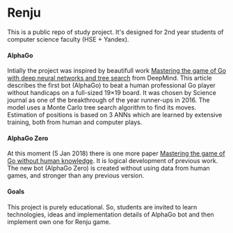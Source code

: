 # Renju

This is a public repo of study project. It's designed for 2nd year students of computer science faculty (HSE + Yandex).

#### AlphaGo
Intially the project was inspired by beautifull work [Mastering the game of Go with deep neural networks and tree search](AlphaGo.pdf) from DeepMind. This article describes the first bot (AlphaGo) to beat a human professional Go player without handicaps on a full-sized 19×19 board. It was chosen by Science journal as one of the breakthrough of the year runner-ups in 2016. The model uses a Monte Carlo tree search algorithm to find its moves. Estimation of positions is based on 3 ANNs which are learned by extensive training, both from human and computer plays.

#### AlphaGo Zero
At this moment (5 Jan 2018) there is one more paper [Mastering the game of Go without human knowledge](AlphaGoZero.pdf). It is logical development of previous work. The new bot (AlphaGo Zero) is created without using data from human games, and stronger than any previous version.

#### Goals
This project is purely educational. So, students are invited to learn technologies, ideas and implementation details of AlphaGo bot and then implement own one for Renju game.

